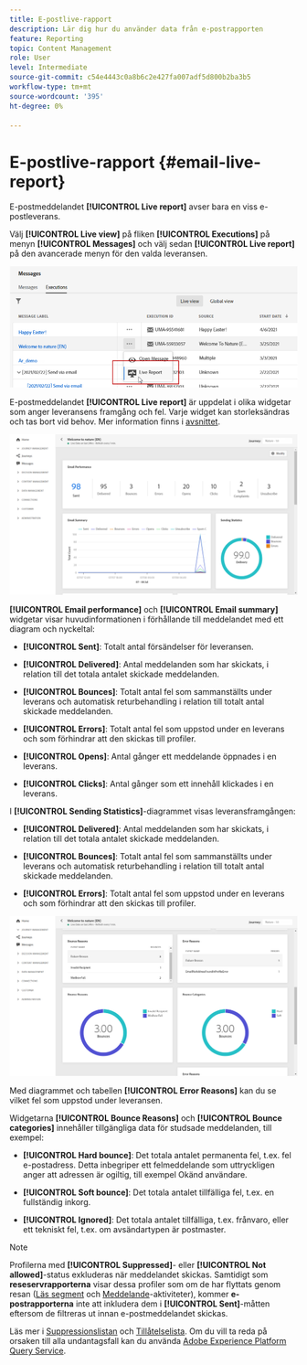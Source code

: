 ```yaml
---
title: E-postlive-rapport
description: Lär dig hur du använder data från e-postrapporten
feature: Reporting
topic: Content Management
role: User
level: Intermediate
source-git-commit: c54e4443c0a8b6c2e427fa007adf5d800b2ba3b5
workflow-type: tm+mt
source-wordcount: '395'
ht-degree: 0%

---
```


# E-postlive-rapport {#email-live-report}

E-postmeddelandet **[!UICONTROL Live report]** avser bara en viss e-postleverans.

Välj **[!UICONTROL Live view]** på fliken **[!UICONTROL Executions]** på menyn **[!UICONTROL Messages]** och välj sedan **[!UICONTROL Live report]** på den avancerade menyn för den valda leveransen.

![](../assets/live_report.png)

E-postmeddelandet **[!UICONTROL Live report]** är uppdelat i olika widgetar som anger leveransens framgång och fel. Varje widget kan storleksändras och tas bort vid behov. Mer information finns i [avsnittet](live-report.md#modify-dashboard).

![](../assets/live_report_5.png)

**[!UICONTROL Email performance]** och  **[!UICONTROL Email summary]** widgetar visar huvudinformationen i förhållande till meddelandet med ett diagram och nyckeltal:

* **[!UICONTROL Sent]**: Totalt antal försändelser för leveransen.

* **[!UICONTROL Delivered]**: Antal meddelanden som har skickats, i relation till det totala antalet skickade meddelanden.

* **[!UICONTROL Bounces]**: Totalt antal fel som sammanställts under leverans och automatisk returbehandling i relation till totalt antal skickade meddelanden.

* **[!UICONTROL Errors]**: Totalt antal fel som uppstod under en leverans och som förhindrar att den skickas till profiler.

* **[!UICONTROL Opens]**: Antal gånger ett meddelande öppnades i en leverans.

* **[!UICONTROL Clicks]**: Antal gånger som ett innehåll klickades i en leverans.

I **[!UICONTROL Sending Statistics]**-diagrammet visas leveransframgången:

* **[!UICONTROL Delivered]**: Antal meddelanden som har skickats, i relation till det totala antalet skickade meddelanden.

* **[!UICONTROL Bounces]**: Totalt antal fel som sammanställts under leverans och automatisk returbehandling i relation till totalt antal skickade meddelanden.

* **[!UICONTROL Errors]**: Totalt antal fel som uppstod under en leverans och som förhindrar att den skickas till profiler.

![](../assets/live_report_6.png)

Med diagrammet och tabellen **[!UICONTROL Error Reasons]** kan du se vilket fel som uppstod under leveransen.

Widgetarna **[!UICONTROL Bounce Reasons]** och **[!UICONTROL Bounce categories]** innehåller tillgängliga data för studsade meddelanden, till exempel:

* **[!UICONTROL Hard bounce]**: Det totala antalet permanenta fel, t.ex. fel e-postadress. Detta inbegriper ett felmeddelande som uttryckligen anger att adressen är ogiltig, till exempel Okänd användare.

* **[!UICONTROL Soft bounce]**: Det totala antalet tillfälliga fel, t.ex. en fullständig inkorg.

* **[!UICONTROL Ignored]**: Det totala antalet tillfälliga, t.ex. frånvaro, eller ett tekniskt fel, t.ex. om avsändartypen är postmaster.

>[!NOTE]
>
>Profilerna med **[!UICONTROL Suppressed]**- eller **[!UICONTROL Not allowed]**-status exkluderas när meddelandet skickas. Samtidigt som **reseservrapporterna** visar dessa profiler som om de har flyttats genom resan ([Läs segment](../building-journeys/read-segment.md) och [Meddelande](../building-journeys/journeys-message.md)-aktiviteter), kommer **e-postrapporterna** inte att inkludera dem i **[!UICONTROL Sent]**-måtten eftersom de filtreras ut innan e-postmeddelandet skickas.
>
>Läs mer i [Suppressionslistan](../suppression-list.md) och [Tillåtelselista](../allow-list.md). Om du vill ta reda på orsaken till alla undantagsfall kan du använda [Adobe Experience Platform Query Service](https://experienceleague.adobe.com/docs/experience-platform/query/api/getting-started.html).
